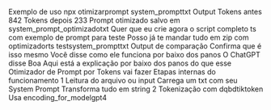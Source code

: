  Exemplo de uso
npx otimizarprompt system_prompttxt
Output
Tokens antes 842
Tokens depois 233
Prompt otimizado salvo em system_prompt_optimizadotxt
 Quer que eu crie agora o script completo ts com exemplo de prompt para teste
Posso já te mandar tudo em zip com
optimizadorts
testsystem_prompttxt
Output de comparação
Confirma que é isso mesmo
Você disse
como ele funciona por baixo dos panos
O ChatGPT disse
Boa Aqui está a explicação por baixo dos panos do que esse Otimizador de Prompt por Tokens vai fazer
 Etapas internas do funcionamento
1 Leitura do arquivo ou input
Carrega um txt com seu System Prompt
Transforma tudo em string
2 Tokenização com dqbdtiktoken
Usa encoding_for_modelgpt4